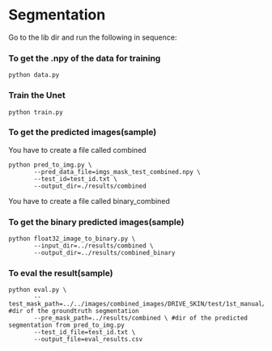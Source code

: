 # Segmentation
Go to the lib dir and run the following in sequence:

### To get the .npy of the data for training
```
python data.py
```
### Train the Unet
```
python train.py
```

### To get the predicted images(sample)
You have to create a file called combined

```
python pred_to_img.py \
       --pred_data_file=imgs_mask_test_combined.npy \
       --test_id=test_id.txt \
       --output_dir=./results/combined
```
       
You have to create a file called binary_combined    
### To get the binary predicted images(sample)
```
python float32_image_to_binary.py \
       --input_dir=../results/combined \
       --output_dir=../results/combined_binary
```
### To eval the result(sample)
```
python eval.py \
       --test_mask_path=../../images/combined_images/DRIVE_SKIN/test/1st_manual/ #dir of the groundtruth segmentation
       --pre_mask_path=../results/combined \ #dir of the predicted segmentation from pred_to_img.py
       --test_id_file=test_id.txt \
       --output_file=eval_results.csv
```
